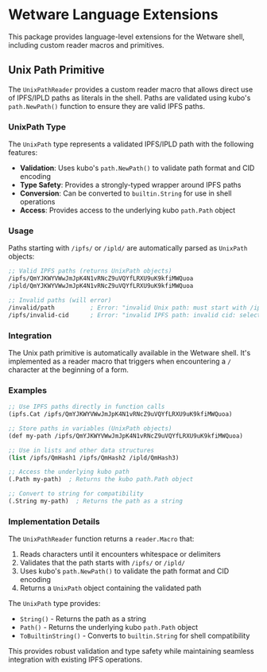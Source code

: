 # Wetware Language Extensions

This package provides language-level extensions for the Wetware shell, including custom reader macros and primitives.

## Unix Path Primitive

The `UnixPathReader` provides a custom reader macro that allows direct use of IPFS/IPLD paths as literals in the shell. Paths are validated using kubo's `path.NewPath()` function to ensure they are valid IPFS paths.

### UnixPath Type

The `UnixPath` type represents a validated IPFS/IPLD path with the following features:

- **Validation**: Uses kubo's `path.NewPath()` to validate path format and CID encoding
- **Type Safety**: Provides a strongly-typed wrapper around IPFS paths
- **Conversion**: Can be converted to `builtin.String` for use in shell operations
- **Access**: Provides access to the underlying kubo `path.Path` object

### Usage

Paths starting with `/ipfs/` or `/ipld/` are automatically parsed as `UnixPath` objects:

```lisp
;; Valid IPFS paths (returns UnixPath objects)
/ipfs/QmYJKWYVWwJmJpK4N1vRNcZ9uVQYfLRXU9uK9kfiMWQuoa
/ipld/QmYJKWYVWwJmJpK4N1vRNcZ9uVQYfLRXU9uK9kfiMWQuoa

;; Invalid paths (will error)
/invalid/path          ; Error: "invalid Unix path: must start with /ipfs/ or /ipld/"
/ipfs/invalid-cid      ; Error: "invalid IPFS path: invalid cid: selected encoding not supported"
```

### Integration

The Unix path primitive is automatically available in the Wetware shell. It's implemented as a reader macro that triggers when encountering a `/` character at the beginning of a form.

### Examples

```lisp
;; Use IPFS paths directly in function calls
(ipfs.Cat /ipfs/QmYJKWYVWwJmJpK4N1vRNcZ9uVQYfLRXU9uK9kfiMWQuoa)

;; Store paths in variables (UnixPath objects)
(def my-path /ipfs/QmYJKWYVWwJmJpK4N1vRNcZ9uVQYfLRXU9uK9kfiMWQuoa)

;; Use in lists and other data structures
(list /ipfs/QmHash1 /ipfs/QmHash2 /ipld/QmHash3)

;; Access the underlying kubo path
(.Path my-path)  ; Returns the kubo path.Path object

;; Convert to string for compatibility
(.String my-path)  ; Returns the path as a string
```

### Implementation Details

The `UnixPathReader` function returns a `reader.Macro` that:

1. Reads characters until it encounters whitespace or delimiters
2. Validates that the path starts with `/ipfs/` or `/ipld/`
3. Uses kubo's `path.NewPath()` to validate the path format and CID encoding
4. Returns a `UnixPath` object containing the validated path

The `UnixPath` type provides:
- `String()` - Returns the path as a string
- `Path()` - Returns the underlying kubo `path.Path` object
- `ToBuiltinString()` - Converts to `builtin.String` for shell compatibility

This provides robust validation and type safety while maintaining seamless integration with existing IPFS operations. 